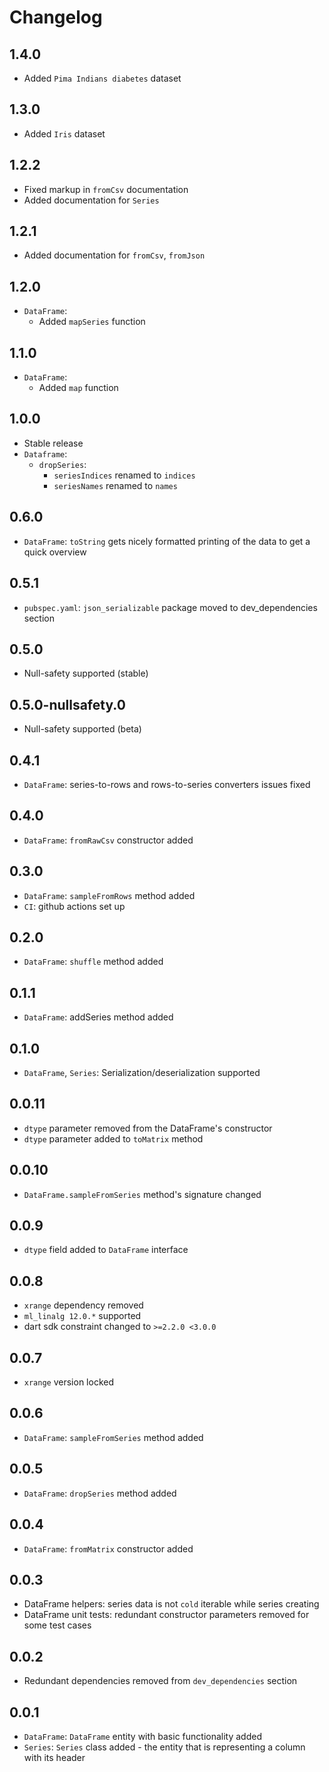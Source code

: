 # Changelog

## 1.4.0
- Added `Pima Indians diabetes` dataset

## 1.3.0
- Added `Iris` dataset

## 1.2.2
- Fixed markup in `fromCsv` documentation
- Added documentation for `Series`

## 1.2.1
- Added documentation for `fromCsv`, `fromJson`

## 1.2.0
- `DataFrame`:
    - Added `mapSeries` function

## 1.1.0
- `DataFrame`:
    - Added `map` function

## 1.0.0

- Stable release
- `Dataframe`:
    - `dropSeries`:
        - `seriesIndices` renamed to `indices` 
        - `seriesNames` renamed to `names` 

## 0.6.0

- `DataFrame`: `toString` gets nicely formatted printing of the data to get a quick overview

## 0.5.1

- `pubspec.yaml`: `json_serializable` package moved to dev_dependencies section

## 0.5.0

- Null-safety supported (stable)

## 0.5.0-nullsafety.0

- Null-safety supported (beta)

## 0.4.1

- `DataFrame`: series-to-rows and rows-to-series converters issues fixed

## 0.4.0

- `DataFrame`: `fromRawCsv` constructor added

## 0.3.0

- `DataFrame`: `sampleFromRows` method added
- `CI`: github actions set up

## 0.2.0

- `DataFrame`: `shuffle` method added

## 0.1.1

- `DataFrame`: addSeries method added

## 0.1.0

- `DataFrame`, `Series`: Serialization/deserialization supported

## 0.0.11

- `dtype` parameter removed from the DataFrame's constructor
- `dtype` parameter added to `toMatrix` method

## 0.0.10

- `DataFrame.sampleFromSeries` method's signature changed

## 0.0.9

- `dtype` field added to `DataFrame` interface

## 0.0.8

- `xrange` dependency removed
- `ml_linalg 12.0.*` supported
- dart sdk constraint changed to `>=2.2.0 <3.0.0`

## 0.0.7

- `xrange` version locked

## 0.0.6

- `DataFrame`: `sampleFromSeries` method added

## 0.0.5

- `DataFrame`: `dropSeries` method added

## 0.0.4

- `DataFrame`: `fromMatrix` constructor added

## 0.0.3

- DataFrame helpers: series data is not `cold` iterable while series creating
- DataFrame unit tests: redundant constructor parameters removed for some test cases

## 0.0.2

- Redundant dependencies removed from `dev_dependencies` section

## 0.0.1

- `DataFrame`: `DataFrame` entity with basic functionality added
- `Series`: `Series` class added - the entity that is representing a column with its header

